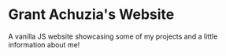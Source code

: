 # Grant Achuzia's Website
A vanilla JS website showcasing some of my projects and a little information about me!
